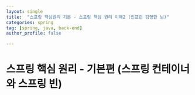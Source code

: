 ```yaml
---
layout: single
title:  "스프링 핵심원리 기본 - 스프링 핵심 원리 이해2 (인프런 김영한 님)"
categories: spring
tag: [spring, java, back-end]
author_profile: false

---
```




# 스프링 핵심 원리 - 기본편 (스프링 컨테이너와 스프링 빈)



